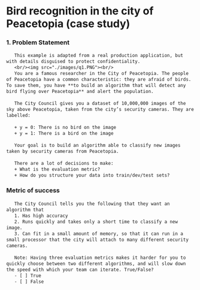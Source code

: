 # Bird recognition in the city of Peacetopia (case study)

### 1. Problem Statement
       This example is adapted from a real production application, but with details disguised to protect confidentiality.
       <br/><img src="./images/q1.PNG"><br/>
       You are a famous researcher in the City of Peacetopia. The people of Peacetopia have a common characteristic: they are afraid of birds. To save them, you have **to build an algorithm that will detect any bird flying over Peacetopia** and alert the population.

       The City Council gives you a dataset of 10,000,000 images of the sky above Peacetopia, taken from the city’s security cameras. They are labelled:

       + y = 0: There is no bird on the image
       + y = 1: There is a bird on the image

       Your goal is to build an algorithm able to classify new images taken by security cameras from Peacetopia.

       There are a lot of decisions to make:
       + What is the evaluation metric?
       + How do you structure your data into train/dev/test sets?

   ### Metric of success
       The City Council tells you the following that they want an algorithm that
       1. Has high accuracy
       2. Runs quickly and takes only a short time to classify a new image.
       3. Can fit in a small amount of memory, so that it can run in a small processor that the city will attach to many different security cameras.
       
       Note: Having three evaluation metrics makes it harder for you to quickly choose between two different algorithms, and will slow down the speed with which your team can iterate. True/False?
       - [ ] True
       - [ ] False
 
 
